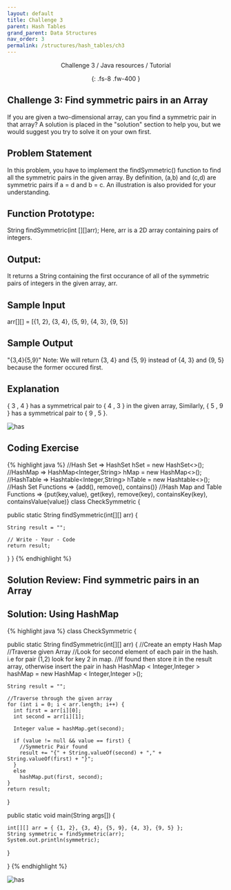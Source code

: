 ```yaml
---
layout: default
title: Challenge 3
parent: Hash Tables
grand_parent: Data Structures
nav_order: 3
permalink: /structures/hash_tables/ch3
---
```

<div align="center" markdown="1">
Challenge 3 / Java resources / Tutorial

{: .fs-8 .fw-400 }
</div>

## Challenge 3: Find symmetric pairs in an Array

If you are given a two-dimensional array, can you find a symmetric pair in that array? A solution is placed in the "solution" section to help you, but we would suggest you try to solve it on your own first.

## Problem Statement
In this problem, you have to implement the findSymmetric() function to find all the symmetric pairs in the given array. By definition, (a,b) and (c,d) are symmetric pairs if a = d and b = c. An illustration is also provided for your understanding.

## Function Prototype:
String findSymmetric(int [][]arr);
Here, arr is a 2D array containing pairs of integers.

## Output:
It returns a String containing the first occurance of all of the symmetric pairs of integers in the given array, arr.

## Sample Input
arr[][] = [{1, 2}, {3, 4}, {5, 9}, {4, 3}, {9, 5}]

## Sample Output
"{3,4}{5,9}"
Note: We will return {3, 4} and {5, 9} instead of {4, 3} and {9, 5} because the former occured first.

## Explanation
{ 3 , 4 } has a symmetrical pair to { 4 , 3 } in the given array, Similarly, { 5 , 9 } has a symmetrical pair to { 9 , 5 }.

![has](https://raw.githubusercontent.com/JavaLvivDev/prog-resources/master/resources/has/has27.png)

## Coding Exercise

{% highlight java %}
//Hash Set  =>  HashSet<Integer> hSet = new HashSet<>();
//HashMap   =>  HashMap<Integer,String> hMap = new HashMap<>();  
//HashTable =>  Hashtable<Integer,String> hTable = new Hashtable<>();  
//Hash Set Functions => {add(), remove(), contains()}
//Hash Map and Table Functions => {put(key,value), get(key), remove(key), containsKey(key), containsValue(value)}
class CheckSymmetric {

  public static String findSymmetric(int[][] arr) {

    String result = "";

    // Write - Your - Code    
    return result; 
  }
}
{% endhighlight %}

## Solution Review: Find symmetric pairs in an Array

## Solution: Using HashMap

{% highlight java %}
class CheckSymmetric {

  public static String findSymmetric(int[][] arr) {
    //Create an empty Hash Map
    //Traverse given Array
    //Look for second element of each pair in the hash. i.e for pair (1,2) look for key 2 in map.
    //If found then store it in the result array, otherwise insert the pair in hash
    HashMap < Integer,Integer > hashMap = new HashMap < Integer,Integer >();

    String result = "";

    //Traverse through the given array
    for (int i = 0; i < arr.length; i++) {
      int first = arr[i][0];
      int second = arr[i][1];

      Integer value = hashMap.get(second);

      if (value != null && value == first) {
        //Symmetric Pair found
        result += "{" + String.valueOf(second) + "," + String.valueOf(first) + "}";
      }
      else 
        hashMap.put(first, second);
    }
    return result;
  }

  public static void main(String args[]) {

    int[][] arr = { {1, 2}, {3, 4}, {5, 9}, {4, 3}, {9, 5} };
    String symmetric = findSymmetric(arr);
    System.out.println(symmetric);

  }

}
{% endhighlight %}

![has](https://raw.githubusercontent.com/JavaLvivDev/prog-resources/master/resources/has/has28.png)